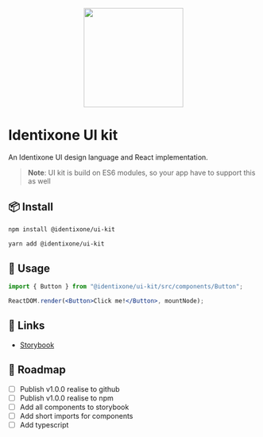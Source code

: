 <p align="center">
  <a href="https://identix.one/images/logo.svg">
    <img width="200" src="https://identix.one/images/logo.svg">
  </a>
</p>

# Identixone UI kit

An Identixone UI design language and React implementation.

> **Note**: UI kit is build on ES6 modules, so your app have to support this as well

## 📦 Install

```bash
npm install @identixone/ui-kit
```

```bash
yarn add @identixone/ui-kit
```

## 🔨 Usage

```jsx
import { Button } from "@identixone/ui-kit/src/components/Button";

ReactDOM.render(<Button>Click me!</Button>, mountNode);
```

## 🔗 Links

- [Storybook](https://identixone-ui.netlify.com/)

## 🚗 Roadmap

- [ ] Publish v1.0.0 realise to github
- [ ] Publish v1.0.0 realise to npm
- [ ] Add all components to storybook
- [ ] Add short imports for components
- [ ] Add typescript
